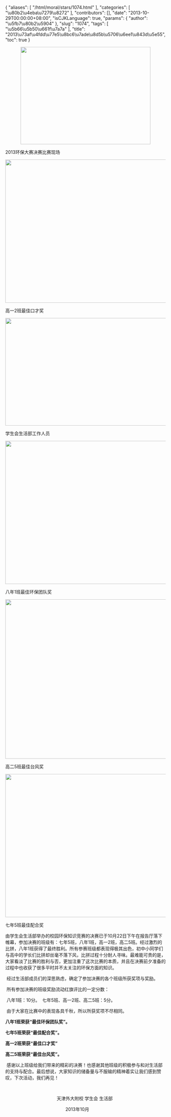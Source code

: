{
    "aliases": [
        "/html/moral/stars/1074.html"
    ],
    "categories": [
        "\u80b2\u4eba\u7279\u8272"
    ],
    "contributors": [],
    "date": "2013-10-29T00:00:00+08:00",
    "isCJKLanguage": true,
    "params": {
        "author": "\u5fb7\u80b2\u5904"
    },
    "slug": "1074",
    "tags": [
        "\u5b66\u5b50\u661f\u7a7a"
    ],
    "title": "2013\u73af\u4fdd\u77e5\u8bc6\u7ade\u8d5b\u5706\u6ee1\u843d\u5e55",
    "toc": true
}


<img
    src="https://cdn.tfls.online/mirror/full/b0a16568aed76dd68188d828dea86e35620058b8.jpg"
    style="display:block;margin-left:auto;margin-right:auto;"
    decoding="async"
    fetchpriority="auto"
    loading="lazy"
    height="306"
    width="408"
/>




2013环保大赛决赛比赛现场





<img
    src="https://cdn.tfls.online/mirror/full/11a2411e3b98d602d095f414189a0aabfe862a73.jpg"
    style="display:block;margin-left:auto;margin-right:auto;"
    decoding="async"
    fetchpriority="auto"
    loading="lazy"
    height="450"
    width="600"
/>




高一2班最佳口才奖





<img
    src="https://cdn.tfls.online/mirror/full/25b1891b3ca1f44bbf9363261fe29cccd1ef198f.jpg"
    style="display:block;margin-left:auto;margin-right:auto;"
    decoding="async"
    fetchpriority="auto"
    loading="lazy"
    height="338"
    width="600"
/>




学生会生活部工作人员





<img
    src="https://cdn.tfls.online/mirror/full/7fd5eda7dcfb6968e3aa0185d982f473a7425b37.jpg"
    style="display:block;margin-left:auto;margin-right:auto;"
    decoding="async"
    fetchpriority="auto"
    loading="lazy"
    height="450"
    width="600"
/>




八年1班最佳环保团队奖





<img
    src="https://cdn.tfls.online/mirror/full/df6782205f26ea7942c87867f3581837f5442710.jpg"
    style="display:block;margin-left:auto;margin-right:auto;"
    decoding="async"
    fetchpriority="auto"
    loading="lazy"
    height="501"
    width="600"
/>




高二5班最佳台风奖





<img
    src="https://cdn.tfls.online/mirror/full/f5dbbc609be4062da49a09d4ed9a54bb5a1a2c85.jpg"
    style="display:block;margin-left:auto;margin-right:auto;"
    decoding="async"
    fetchpriority="auto"
    loading="lazy"
    height="450"
    width="600"
/>




七年5班最佳配合奖




  





由学生会生活部举办的校园环保知识竞赛的决赛已于10月22日下午在报告厅落下帷幕，参加决赛的班级有：七年5班，八年1班，高一2班，高二5班。经过激烈的比拼，八年1班获得了最终胜利。所有参赛班级都表现得极其出色，初中小同学们与高中的学长们比拼却丝毫不落下风，比拼过程十分耐人寻味。最难能可贵的是，大家看淡了比赛的胜利与否，更加注重了这次比赛的本质，并且在决赛前夕准备的过程中也收获了很多平时并不太关注的环保方面的知识。




 经过生活部成员们的深思熟虑，确定了参加决赛的各个班级所获奖项与奖励。




 所有参加决赛的班级奖励流动红旗评比的一定分数：




 八年1班：10分。  七年5班、高一2班、高二5班：5分。




 由于大家在比赛中的表现各具千秋，所以所获奖项不尽相同。




**八年****1****班荣获“最佳环保团队奖”。**




**七年****5****班荣获“最佳配合奖”。**




**高一****2****班荣获“最佳口才奖”**




**高二****5****班荣获“最佳台风奖”。**




 感谢以上班级给我们带来的精彩的决赛！也感谢其他班级的积极参与和对生活部的支持与配合。最后想说，大家知识的储备量与不服输的精神着实让我们感到赞叹，下次活动，我们再见！




 




                                         天津外大附校 学生会 生活部




                                               
2013年10月




  



